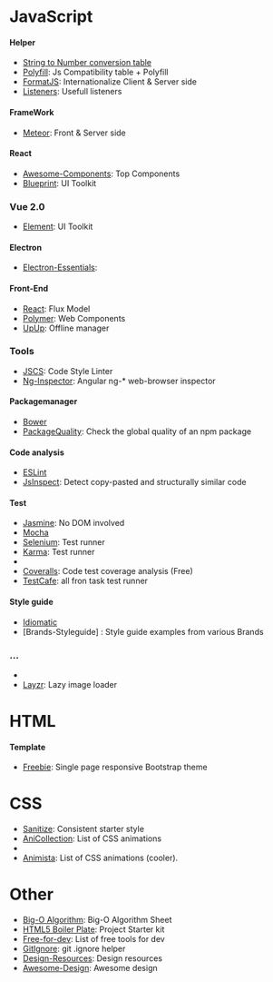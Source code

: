 # JavaScript

#### Helper
* [String to Number conversion table]
* [Polyfill]: Js Compatibility table + Polyfill
* [FormatJS]: Internationalize Client & Server side
* [Listeners]: Usefull listeners

#### FrameWork

* [Meteor]: Front & Server side

#### React

* [Awesome-Components]: Top Components
* [Blueprint]: UI Toolkit

### Vue 2.0

* [Element]: UI Toolkit

#### Electron
* [Electron-Essentials]:

#### Front-End

* [React]: Flux Model
* [Polymer]: Web Components
* [UpUp]: Offline manager
    
### Tools 

* [JSCS]: Code Style Linter
* [Ng-Inspector]: Angular ng-* web-browser inspector

#### Packagemanager

* [Bower]
* [PackageQuality]: Check the global quality of an npm package

#### Code analysis

* [ESLint]
* [JsInspect]:  Detect copy-pasted and structurally similar code

#### Test

* [Jasmine]: No DOM involved
* [Mocha]
* [Selenium]: Test runner
* [Karma]: Test runner 
* [Jest]: Facebook
* [Coveralls]: Code test coverage analysis (Free)
* [TestCafe]: all fron task test runner

#### Style guide

* [Idiomatic]
* [Brands-Styleguide] : Style guide examples from various Brands 

### ...

* [ES6]: ES6
* [Layzr]: Lazy image loader

# HTML

#### Template

* [Freebie]: Single page responsive Bootstrap theme

# CSS

* [Sanitize]: Consistent starter style
* [AniCollection]: List of CSS animations
* [CSSAnimations]: Principles
* [Animista]: List of CSS animations (cooler).

# Other

* [Big-O Algorithm]: Big-O Algorithm Sheet
* [HTML5 Boiler Plate]: Project Starter kit
* [Free-for-dev]: List of free tools for dev
* [GitIgnore]: git .ignore helper
* [Design-Resources]: Design resources
* [Awesome-Design]: Awesome design

[String to Number conversion table]:https://stackoverflow.com/questions/17106681/parseint-vs-unary-plus-when-to-use-which#answer-17106702
[Meteor]: https://www.meteor.com/
[React]: https://facebook.github.io/react/index.html
[Freebie]: http://tympanus.net/codrops/2015/03/12/freebie-forkio-one-page-website-template/
[Bower]: http://bower.io/
[ESLint]: http://eslint.org/
[Jasmine]: https://github.com/jasmine/jasmine
[Mocha]: http://mochajs.org/
[Selenium]: http://www.seleniumhq.org/
[Idiomatic]: https://github.com/rwaldron/idiomatic.js
[Polymer]: https://www.polymer-project.org/]
[Karma]: https://karma-runner.github.io/0.12/index.html
[Sanitize]: https://rawgit.com/jonathantneal/sanitize.css/master/dist/sanitize.css
[AniCollection]: https://anicollection.github.io/#/
[PackageQuality]: http://packagequality.com/
[Big-O Algorithm]: http://bigocheatsheet.com/
[HTML5 Boiler Plate]: https://html5boilerplate.com/
[Jest]: https://github.com/facebook/jest
[Polyfill]: https://cdn.polyfill.io/v1/docs/features/
[CSSAnimations]: https://cssanimation.rocks/principles/
[JSCS]: http://jscs.info/
[Layzr]: https://callmecavs.github.io/layzr.js/
[Free-for-dev]: https://github.com/ripienaar/free-for-dev#paas
[JsInspect]: https://github.com/danielstjules/jsinspect
[Ng-Inspector]: http://ng-inspector.org/
[GitIgnore]: https://www.gitignore.io/
[FormatJS]: http://formatjs.io/
[ES6]: http://exploringjs.com/es6/index.html#toc_ch_maps-sets
[UpUp]: https://www.talater.com/upup/
[Coveralls]: https://coveralls.io/
[Design-Resources]:https://resourcecards.com/
[Listeners]: https://ericbidelman.tumblr.com/post/149032341876/observing-your-web-app
[Awesome-Components]: https://github.com/brillout/awesome-react-components
[Brands-Stylguide]: http://styleguides.io/examples.html
[Electron-Essentials]: https://nodesource.com/blog/fifteen-essential-packages-to-get-started-with-electron/
[Awesome-Design]: https://github.com/gztchan/awesome-design
[TestCafe]: https://github.com/DevExpress/testcafe
[Blueprint]: https://github.com/palantir/blueprint
[Element]: http://element.eleme.io/#/en-US
[Animista]: http://animista.net/
